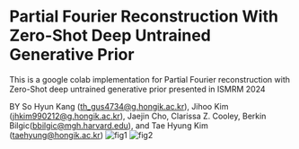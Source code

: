 # Partial Fourier Reconstruction With Zero-Shot Deep Untrained Generative Prior
This is a google colab implementation for Partial Fourier reconstruction with Zero-Shot deep untrained generative prior presented in ISMRM 2024

BY So Hyun Kang (th_gus4734@g.hongik.ac.kr), Jihoo Kim (jhkim990212@g.hongik.ac.kr), Jaejin Cho, Clarissa Z. Cooley, Berkin Bilgic(bbilgic@mgh.harvard.edu), and Tae Hyung Kim (taehyung@hongik.ac.kr)
![fig1](https://github.com/G-who0212/Partial_Fourier_Reconstruction_With_Zero-Shot_Deep_Untrained_Generative_Prior/assets/81516037/45cff514-edc6-47dd-b63b-7803492612a1)
![fig2](https://github.com/G-who0212/Partial_Fourier_Reconstruction_With_Zero-Shot_Deep_Untrained_Generative_Prior/assets/81516037/89bedb64-163a-455a-9a00-d7d7262951df)
